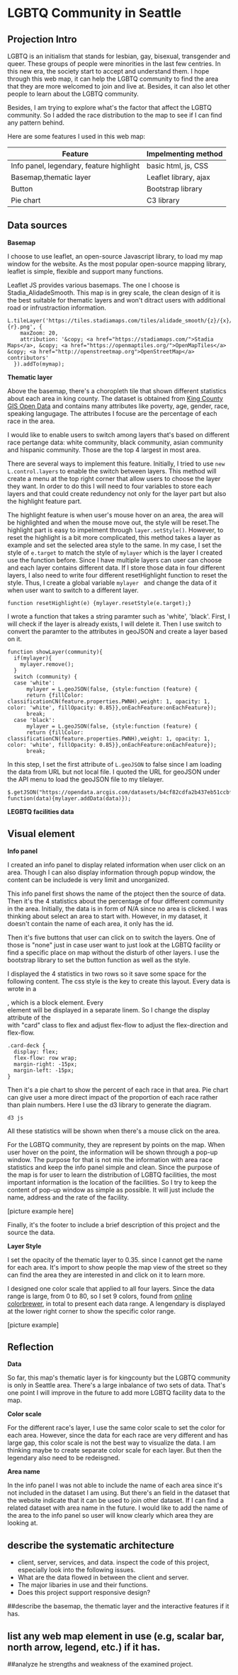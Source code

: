 # LGBTQ Community in Seattle

## Projection Intro
LGBTQ is an initialism that stands for lesbian, gay, bisexual, transgender and queer. These groups of people were minorities in the last few centries. In this new era, the society start to accept and understand them. I hope through this web map, it can help the LGBTQ community to find the area that they are more welcomed to join and live at. Besides, it can also let other people to learn about the LGBTQ community.

Besides, I am trying to explore what's the factor that affect the LGBTQ community. So I added the race distribution to the map to see if I can find any pattern behind.

Here are some features I used in this web map:

| Feature | Impelmenting method |
| ----------- | ----------- |
| Info panel, legendary, feature highlight | basic html, js, CSS|
| Basemap,thematic layer | Leaflet library, ajax|
| Button | Bootstrap library|
| Pie chart | C3 library|



## Data sources
**Basemap**

I choose to use leaflet, an open-source Javascript library, to load my map window for the website. As the most popular open-source mapping library, leaflet is simple, flexible and support many functions.

Leaflet JS provides various basemaps. The one I choose is Stadia_AlidadeSmooth. This map is in grey scale, the clean design of it is the best suitable for thematic layers and won't ditract users with additional road or infrustraction information.

```
L.tileLayer('https://tiles.stadiamaps.com/tiles/alidade_smooth/{z}/{x}/{y}{r}.png', {
    maxZoom: 20,
    attribution: '&copy; <a href="https://stadiamaps.com/">Stadia Maps</a>, &copy; <a href="https://openmaptiles.org/">OpenMapTiles</a> &copy; <a href="http://openstreetmap.org">OpenStreetMap</a> contributors'
  }).addTo(mymap);
```

**Thematic layer**

Above the basemap, there's a choropleth tile that shown different statistics about each area in king county. The dataset is obtained from [King County GIS Open Data](https://gis-kingcounty.opendata.arcgis.com/datasets/demographic-base-demographic-base-area) and contains many attributes like poverty, age, gender, race, speaking langugage. The attributes I focuse are the percentage of each race in the area.

I would like to enable users to switch among layers that's based on different race pertange data: white community, black community, asian community and hispanic community. Those are the top 4 largest in most area.

There are several ways to implement this feature. Initially, I tried to use ```new L.control.layers``` to enable the switch between layers. This method will create a menu at the top right corner that allow users to choose the layer they want. In order to do this I will need to four variables to store each layers and that could create redundency not only for the layer part but also the highlight feature part.

The highlight feature is when user's mouse hover on an area, the area will be highlighted and when the mouse move out, the style will be reset.The highlight part is easy to impelment through ```layer.setStyle()```. However, to reset the highlight is a bit more complicated, this method takes a layer as example and set the selected area style to the same. In my case, I set the style of ```e.target``` to match the style of ```mylayer``` which is the layer I created use the function before.
Since I have multiple layers can user can choose and each layer contains different data. If I store those data in four different layers, I also need to write four different resetHighlight function to reset the style. Thus, I create a global variable ```mylayer ``` and change the data of it when user want to switch to a different layer.

```
function resetHighlight(e) {mylayer.resetStyle(e.target);}
```

I wrote a function that takes a string paramter such as 'white', 'black'. First, I will check if the layer is already exists, I will delete it. Then I use switch to convert the paramter to the attributes in geoJSON and create a layer based on it.

```
function showLayer(community){
  if(mylayer){
    mylayer.remove();
  }
  switch (community) {
  case 'white':
      mylayer = L.geoJSON(false, {style:function (feature) {
      return {fillColor: classificationCN(feature.properties.PWNH),weight: 1, opacity: 1, color: 'white', fillOpacity: 0.85}},onEachFeature:onEachFeature});
      break;
  case 'black':
      mylayer = L.geoJSON(false, {style:function (feature) {
      return {fillColor: classificationCN(feature.properties.PWNH),weight: 1, opacity: 1, color: 'white', fillOpacity: 0.85}},onEachFeature:onEachFeature});
      break;
```

In this step, I set the first attribute of ```L.geoJSON``` to false since I am loading the data from URL but not local file. I quoted the URL for geoJSON under the API menu to load the geoJSON file to my tilelayer.

```
$.getJSON("https://opendata.arcgis.com/datasets/b4cf82cdfa2b437eb51ccbfe980aa39e_2549.geojson", function(data){mylayer.addData(data)});
```

**LEGBTQ facilities data**

## Visual element

**Info panel**

I created an info panel to display related information when user click on an area. Though I can also display information through popup window, the content can be includede is very limit and unorganized.

This info panel first shows the name of the ptoject then the source of data. Then it's the 4 statistics about the percentage of four different community in the area. Initially, the data is in form of N/A since no area is clicked. I was thinking about select an area to start with. However, in my dataset, it doesn't contain the name of each area, it only has the id.

Then it's five buttons that user can click on to switch the layers. One of those is "none" just in case user want to just look at the LGBTQ facility or find a specific place on map without the disturb of other layers. I use the bootstrap library to set the button function as well as the style.

I displayed the 4 statistics in two rows so it save some space for the following content. The css style is the key to create this layout. Every data is wrote in a <div>, which is a block element. Every <div> element will be displayed in a separate linem. So I change the display attribute of the <div> with "card" class to flex and adjust flex-flow to adjust the flex-direction and flex-flow.

```
.card-deck {
  display: flex;
  flex-flow: row wrap;
  margin-right: -15px;
  margin-left: -15px;
}
```

Then it's a pie chart to show the percent of each race in that area. Pie chart can give user a more direct impact of the proportion of each race rather than plain numbers. Here I use the d3 library to generate the diagram.

```
d3 js
```

All these statistics will be shown when there's a mouse click on the area.

For the LGBTQ community, they are represent by points on the map. When user hover on the point, the information will be shown through a pop-up window. The purpose for that is not mix the information with area race statistics and keep the info panel simple and clean. Since the purpose of the map is for user to learn the distribution of LGBTQ facilities, the most important information is the location of the facilities. So I try to keep the content of pop-up window as simple as possible. It will just include the name, address and the rate of the facility.

[picture example here]

Finally, it's the footer to include a brief description of this project and the source the data.


**Layer Style**

I set the opacity of the thematic layer to 0.35. since I cannot get the name for each area. It's import to show people the map view of the street so they can find the area they are interested in and click on it to learn more.

I designed one color scale that applied to all four layers. Since the data range is large, from 0 to 80, so I set 9 colors, found from [online colorbrewer](https://colorbrewer2.org/#type=sequential&scheme=Blues&n=9), in total  to present each data range. A lengendary is displayed at the lower right corner to show the specific color range.

[picture example]


## Reflection

**Data**

So far, this map's thematic layer is for kingcounty but the LGBTQ community is only in Seattle area. There's a large inbalance of two sets of data. That's one point I will improve in the future to add more LGBTQ facility data to the map.

**Color scale**

For the different race's layer, I use the same color scale to set the color for each area. However, since the data for each race are very different and has large gap, this color scale is not the best way to visualize the data. I am thinking maybe to create separate color scale for each layer. But then the legendary also need to be redeisgned.

**Area name**

In the info panel I was not able to include the name of each area since it's not included in the dataset I am using. But there's an field in the dataset that the website indicate that it can be used to join other dataset. If I can find a related dataset with area name in the future. I would like to add the name of the area to the info panel so user will know clearly which area they are looking at.


## describe the systematic architecture
- client, server, services, and data.
inspect the code of this project, especially look into the following issues.
- What are the data flowed in between the client and server.
- The major libaries in use and their functions.
- Does this project support responsive design?



##describe the basemap, the thematic layer and the interactive features if it has.

## list any web map element in use (e.g, scalar bar, north arrow, legend, etc.) if it has.

##analyze he strengths and weakness of the examined project.
